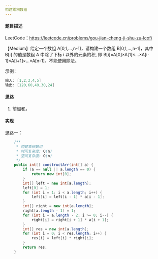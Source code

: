 ```yaml
---
构建乘积数组
---
```


#### 题目描述

LeetCode：https://leetcode.cn/problems/gou-jian-cheng-ji-shu-zu-lcof/

【Medium】给定一个数组 A[0,1,…,n-1]，请构建一个数组 B[0,1,…,n-1]，其中 B[i] 的值是数组 A 中除了下标 i 以外的元素的积, 即 B[i]=A[0]×A[1]×…×A[i-1]×A[i+1]×…×A[n-1]。不能使用除法。

示例：

```java
输入: [1,2,3,4,5]
输出: [120,60,40,30,24]
```

#### 思路

1. 前缀和。

#### 实现

思路一：

```java
    /**
     * 构建乘积数组
     * 时间复杂度: O(n)
     * 空间复杂度: O(n)
     */
    public int[] constructArr(int[] a) {
        if (a == null || a.length == 0) {
            return new int[0];
        }
        int[] left = new int[a.length];
        left[0] = 1;
        for (int i = 1; i < a.length; i++) {
            left[i] = left[i - 1] * a[i - 1];
        }
        int[] right = new int[a.length];
        right[a.length - 1] = 1;
        for (int i = a.length - 2; i >= 0; i--) {
            right[i] = right[i + 1] * a[i + 1];
        }
        int[] res = new int[a.length];
        for (int i = 0; i < res.length; i++) {
            res[i] = left[i] * right[i];
        }
        return res;
    }
```
